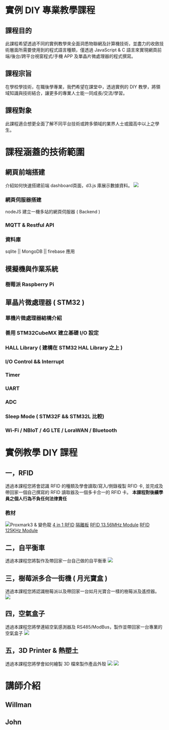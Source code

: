 實例 DIY 專業教學課程
===

## 課程目的
  此課程希望透過不同的實例教學來全面洞悉物聯網及計算機技術，並盡力的收斂技術層面所需要使用到的程式語言種類，僅透過 JavaScript & C 語言來實現網頁前端/後台/跨平台視窗程式/手機 APP 及單晶片微處理器的程式撰寫。
  
## 課程宗旨
  在學校學技術，在職後學專業，我們希望在課堂中，透過實例的 DIY 教學，將領域知識與技術結合，讓更多的專業人士能一同成長/交流/學習。
  
## 課程對象
  此課程適合想更全面了解不同平台技術或跨多領域的業界人士或國高中以上之學生。


# 課程涵蓋的技術範圍
## 網頁前端搭建
  介紹如何快速搭建前端 dashboard頁面，d3.js 庫展示數據資料。
  ![](https://raw.githubusercontent.com/owsolutions/angular5-iot-dashboard/master/angular-iot-dashboard.gif)
  
### 網頁伺服器搭建
  nodeJS 建立一機多站的網頁伺服器 ( Backend )
### MQTT & Restful API

### 資料庫
  sqlite || MongoDB || firebase 應用

## 模擬機與作業系統
### 樹莓派 Raspberry Pi
## 單晶片微處理器 ( STM32 )
### 單機片微處理器結構介紹
### 善用 STM32CubeMX 建立基礎 I/O 設定
### HALL Library ( 建構在 STM32 HAL Library 之上 )
### I/O Control && Interrupt
### Timer
### UART
### ADC
### Sleep Mode ( STM32F && STM32L 比較)
### Wi-Fi / NBIoT / 4G LTE / LoraWAN / Bluetooth



# 實例教學 DIY 課程
## 一，RFID
  透過本課程您將會認識 RFID 的種類及學會讀取/寫入/側錄複製 RFID 卡,
  並完成及帶回家一個自己撰寫的 RFID 讀取器及一個多卡合一的 RFID 卡。
  <B> 本課程對後續學員之個人行為不負任何法律責任 </B>
### 教材
  ![ Proxmark3 & 變色龍](https://gd4.alicdn.com/imgextra/i1/886478325/O1CN01ooA3gK2BMtjxrYo2d_!!886478325.jpg)
  [4 in 1 RFID](https://item.taobao.com/item.htm?spm=2013.1.20141003.11.55b459fc7ku7Me&scm=1007.10011.70203.100200300000001&id=574914950638&pvid=a4e8f8a9-78e3-41d8-b503-b33b724ca17a)
  [隔離板](https://item.taobao.com/item.htm?spm=a230r.1.14.36.757d3c62EZ5Quj&id=552323554016&ns=1&abbucket=1#detail)
[RFID 13.56MHz Module](https://item.taobao.com/item.htm?spm=a230r.1.14.9.331fd3dacQ6376&id=576718597438&ns=1&abbucket=1#detail)
  [RFID 125KHz Module](https://item.taobao.com/item.htm?spm=a230r.1.14.25.33c31259jxLrA6&id=577702472307&ns=1&abbucket=1#detail)
## 二，自平衡車
  透過本課程您將製作及帶回家一台自己做的自平衡車
  ![](https://img.diytrade.com/smimg/2368257/44808797-6547095-0/%E5%BB%A0%E5%AE%B6%E7%9B%B4%E9%8A%B7%E9%A6%AD%E8%81%96%E9%9B%BB%E5%8B%95%E6%BB%91%E6%9D%BF%E8%BB%8AF/7753.jpg)
## 三，樹莓派多合一街機 ( 月光寶盒 )
  透過本課程您將認識樹莓派以及帶回家一台如月光寶合一樣的樹莓派及遙控器。
![](https://img.alicdn.com/imgextra/i4/3141021617/TB22w4Xft0opuFjSZFxXXaDNVXa_!!3141021617.jpg)

## 四，空氣盒子
   透過本課程您將學連結空氣感測器及 RS485/ModBus，製作並帶回家一台專業的空氣盒子
![](https://www.taiwanhot.net/wp-content/uploads/2017/08/5989483b6d38b.jpg)
   
## 五，3D Printer & 熱塑土
   透過本課程您將學會如何繪製 3D 檔來製作產品外殼
![](https://i.imgur.com/qWZuvQ1.png)
![](https://img6.shop2000.com.tw//67018/self/j20150424125133.jpg)



# 講師介紹

## Willman
## John
